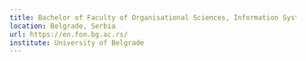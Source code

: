 ```yaml
---
title: Bachelor of Faculty of Organisational Sciences, Information Systems and Technologies
location: Belgrade, Serbia
url: https://en.fon.bg.ac.rs/
institute: University of Belgrade
---
```

